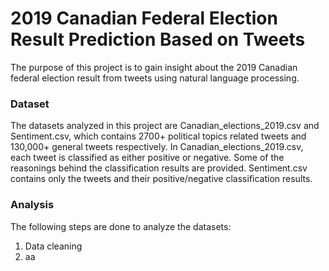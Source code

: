 # 2019 Canadian Federal Election Result Prediction Based on Tweets
The purpose of this project is to gain insight about the 2019 Canadian federal election result from tweets using natural language processing.
### Dataset
The datasets analyzed in this project are Canadian_elections_2019.csv and Sentiment.csv, which contains 2700+ political topics related tweets and 130,000+ general tweets respectively. In Canadian_elections_2019.csv, each tweet is classified as either positive or negative. Some of the reasonings behind the classification results are provided. Sentiment.csv contains only the tweets and their positive/negative classification results.  
### Analysis
The following steps are done to analyze the datasets: 
1. Data cleaning
2. aa
